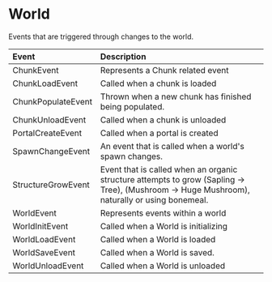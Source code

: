# World

Events that are triggered through changes to the world.

| Event | Description |
| :--- | :--- |
| ChunkEvent | Represents a Chunk related event |
| ChunkLoadEvent | Called when a chunk is loaded |
| ChunkPopulateEvent | Thrown when a new chunk has finished being populated. |
| ChunkUnloadEvent | Called when a chunk is unloaded |
| PortalCreateEvent | Called when a portal is created |
| SpawnChangeEvent | An event that is called when a world's spawn changes. |
| StructureGrowEvent | Event that is called when an organic structure attempts to grow \(Sapling -&gt; Tree\), \(Mushroom -&gt; Huge Mushroom\), naturally or using bonemeal. |
| WorldEvent | Represents events within a world |
| WorldInitEvent | Called when a World is initializing |
| WorldLoadEvent | Called when a World is loaded |
| WorldSaveEvent | Called when a World is saved. |
| WorldUnloadEvent | Called when a World is unloaded |

